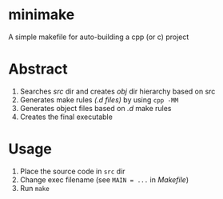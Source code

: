 # minimake
A simple makefile for auto-building a cpp (or c) project

# Abstract
1) Searches _src_ dir and creates _obj_ dir hierarchy based on src
2) Generates make rules _(.d files)_ by using `cpp -MM`
3) Generates object files based on _.d_ make rules
4) Creates the final executable

# Usage
1) Place the source code in `src` dir
2) Change exec filename (see `MAIN = ...` in _Makefile_)
3) Run `make`
